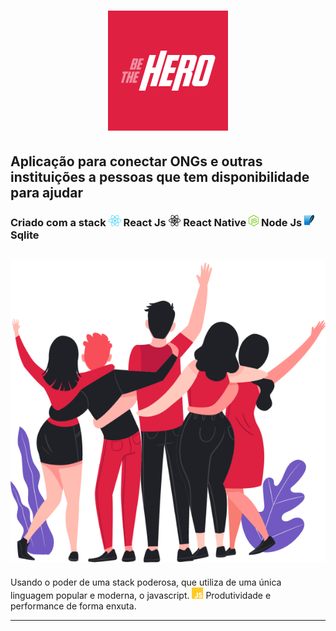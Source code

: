 <h1 align="center">
    <img src="./mobile/assets/icon.png"/>
</h1>


<h2 aling="center"> 
    Aplicação para conectar ONGs e outras   instituições a pessoas que tem disponibilidade para ajudar 
</h2>

<h3>
    Criado com a stack 
    <img src="./assets/react.png" height="18"/> React Js
    <img src="./assets/react-native.png" height="18"/> React Native
    <img src="./assets/node.png" height="18" /> Node Js
    <img src="./assets/sqlite.png" height="18" /> Sqlite
</h3>

<h2 aling="center">
    <img src="./assets/heroes.png" />
</h2>


<p> 
    Usando o poder de uma stack poderosa, que utiliza de uma única linguagem popular e moderna, o javascript.
    <img src="./assets/js.png" height="18" />
    Produtividade e performance de forma enxuta. 
</p>

***

